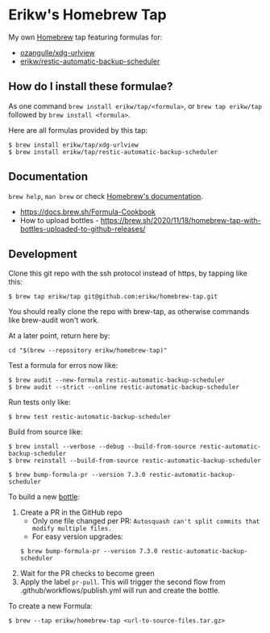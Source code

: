 # Erikw's Homebrew Tap
My own [Homebrew](https://brew.sh/) tap featuring formulas for:
* [ozangulle/xdg-urlview](https://github.com/ozangulle/xdg-urlview)
* [erikw/restic-automatic-backup-scheduler](https://github.com/erikw/restic-automatic-backup-scheduler)

## How do I install these formulae?
As one command `brew install erikw/tap/<formula>`, or `brew tap erikw/tap` followed by `brew install <formula>`.

Here are all formulas provided by this tap:
```console
$ brew install erikw/tap/xdg-urlview
$ brew install erikw/tap/restic-automatic-backup-scheduler
```

## Documentation
`brew help`, `man brew` or check [Homebrew's documentation](https://docs.brew.sh).

* https://docs.brew.sh/Formula-Cookbook
* How to upload bottles - https://brew.sh/2020/11/18/homebrew-tap-with-bottles-uploaded-to-github-releases/


## Development
Clone this git repo with the ssh protocol instead of https, by tapping like this:
```console
$ brew tap erikw/tap git@github.com:erikw/homebrew-tap.git
```
You should really clone the repo with brew-tap, as otherwise commands like brew-audit won't work.

At a later point, return here by:
```console
cd "$(brew --repository erikw/homebrew-tap)"
```

Test a formula for erros now like:
```console
$ brew audit --new-formula restic-automatic-backup-scheduler
$ brew audit --strict --online restic-automatic-backup-scheduler
```

Run tests only like:
```console
$ brew test restic-automatic-backup-scheduler
```


Build from source like:
```console
$ brew install --verbose --debug --build-from-source restic-automatic-backup-scheduler
$ brew reinstall --build-from-source restic-automatic-backup-scheduler
```

```console
$ brew bump-formula-pr --version 7.3.0 restic-automatic-backup-scheduler
```

To build a new [bottle](https://docs.brew.sh/Bottles):
1. Create a PR in the GitHub repo
   *  Only one file changed per PR: `Autosquash can't split commits that modify multiple files.`
   * For easy version upgrades:
   ```console
   $ brew bump-formula-pr --version 7.3.0 restic-automatic-backup-scheduler
   ```
1. Wait for the PR checks to become green
1. Apply the label `pr-pull`. This will trigger the second flow from .github/workflows/publish.yml will run and create the bottle.


To create a new Formula:
```console
$ brew --tap erikw/homebrew-tap <url-to-source-files.tar.gz>
```
